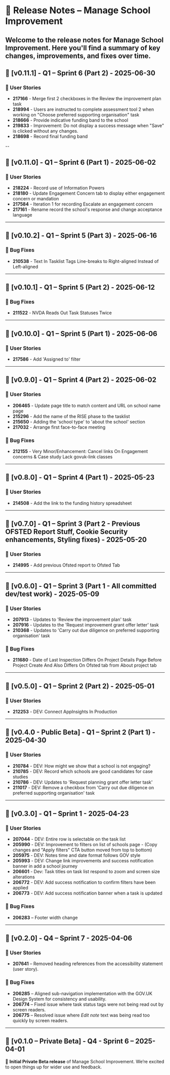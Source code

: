 # 🚀 Release Notes – Manage School Improvement

Welcome to the release notes for **Manage School Improvement**. Here you'll find a summary of key changes, improvements, and fixes over time.
---

## 📅 [v0.11.1] - Q1 – Sprint 6 (Part 2) - 2025-06-30

### 📌 User Stories

- **217166** - Merge first 2 checkboxes in the Review the improvement plan task
- **218994** - Users are instructed to complete assessment tool 2 when working on "Choose preferred supporting organisation" task
- **218666** - Provide indicative funding band to the school
- **219833** - Improvement: Do not display a success message when "Save" is clicked without any changes.
- **218698** - Record final funding band

--

## 📅 [v0.11.0] - Q1 – Sprint 6 (Part 1) - 2025-06-02

### 📌 User Stories

- **218224** - Record use of Information Powers
- **218180** - Update Engagement Concern tab to display either engagement concern or mandation
- **217584** - Iteration 1 for recording Escalate an engagement concern
- **217161** - Rename record the school's response and change acceptance language

---

## 📅 [v0.10.2] - Q1 – Sprint 5 (Part 3) - 2025-06-16

### 🐛 Bug Fixes

- **210538** - Text In Tasklist Tags Line-breaks to Right-aligned Instead of Left-aligned

---

## 📅 [v0.10.1] - Q1 – Sprint 5 (Part 2) - 2025-06-12

### 🐛 Bug Fixes

- **211522** - NVDA Reads Out Task Statuses Twice

---

## 📅 [v0.10.0] - Q1 – Sprint 5 (Part 1) - 2025-06-06

### 📌 User Stories

- **217586** - Add 'Assigned to' filter

---

## 📅 [v0.9.0] - Q1 – Sprint 4 (Part 2) - 2025-06-02

### 📌 User Stories

- **206465** - Update page title to match content and URL on school name page
- **215296** - Add the name of the RISE phase to the tasklist
- **215650** - Adding the 'school type' to 'about the school' section
- **217032** - Arrange first face-to-face meeting

### 🐛 Bug Fixes
- **212155** - Very Minor/Enhancement: Cancel links On Engagement concerns & Case study Lack govuk-link classes

---
## 📅 [v0.8.0] - Q1 – Sprint 4 (Part 1) - 2025-05-23

### 📌 User Stories

- **214508** - Add the link to the funding history spreadsheet

---

## 📅 [v0.7.0] - Q1 – Sprint 3 (Part 2 - Previous OFSTED Report Stuff, Cookie Security enhancements, Styling fixes) - 2025-05-20

### 📌 User Stories

- **214995** - Add previous Ofsted report to Ofsted Tab

---

## 📅 [v0.6.0] - Q1 – Sprint 3 (Part 1 - All committed dev/test work) - 2025-05-09

### 📌 User Stories

- **207913** - Updates to 'Review the improvement plan' task
- **207916** - Updates to the 'Request improvement grant offer letter' task
- **210368** - Updates to 'Carry out due diligence on preferred supporting organisation' task

### 🐛 Bug Fixes

- **211680** - Date of Last Inspection Differs On Project Details Page Before Project Create And Also Differs On Ofsted tab from About project tab

---

## 📅 [v0.5.0] - Q1 – Sprint 2 (Part 2) - 2025-05-01

### 📌 User Stories
- **212253** - DEV: Connect AppInsights In Production

---

## 📅 [v0.4.0 - Public Beta] - Q1 – Sprint 2 (Part 1) - 2025-04-30

### 📌 User Stories
- **210784** - DEV: How might we show that a school is not engaging?
- **210785** - DEV: Record which schools are good candidates for case studies
- **210786** - DEV: Updates to 'Request planning grant offer letter task'
- **211017** - DEV: Remove a checkbox from 'Carry out due diligence on preferred supporting organisation' task

---

## 📅 [v0.3.0] - Q1 – Sprint 1 - 2025-04-23

### 📌 User Stories
- **207044** - DEV: Entire row is selectable on the task list
- **205990** - DEV: Improvement to filters on list of schools page - (Copy changes and "Apply filters" CTA button moved from top to bottom)
- **205975** - DEV: Notes time and date format follows GOV style
- **205993** - DEV: Change link improvements and success notification banner in add a school journey
- **206601** - Dev: Task titles on task list respond to zoom and screen size alterations
- **206772** - DEV: Add success notification to confirm filters have been applied
- **206773** - DEV: Add success notification banner when a task is updated 

### 🐛 Bug Fixes
- **206283** – Footer width change

---

## 📅 [v0.2.0] - Q4 – Sprint 7 - 2025-04-06

### 📌 User Stories
- **207641** – Removed heading references from the accessibility statement (user story).

### 🐛 Bug Fixes
- **206285** – Aligned sub-navigation implementation with the GOV.UK Design System for consistency and usability.
- **206774** – Fixed issue where task status tags were not being read out by screen readers.
- **206775** – Resolved issue where *Edit note* text was being read too quickly by screen readers.

---

## 📅 [v0.1.0 – Private Beta] - Q4 - Sprint 6 – 2025-04-01

🎉 **Initial Private Beta release** of Manage School Improvement. We’re excited to open things up for wider use and feedback.